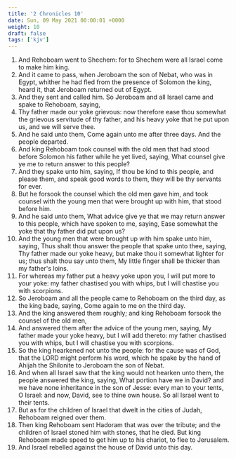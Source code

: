 ```yaml
---
title: '2 Chronicles 10'
date: Sun, 09 May 2021 00:00:01 +0000
weight: 10
draft: false
tags: ['kjv'] 
---
```


1. And Rehoboam went to Shechem: for to Shechem were all Israel come to make him king.
2. And it came to pass, when Jeroboam the son of Nebat, who was in Egypt, whither he had fled from the presence of Solomon the king, heard it, that Jeroboam returned out of Egypt.
3. And they sent and called him. So Jeroboam and all Israel came and spake to Rehoboam, saying,
4. Thy father made our yoke grievous: now therefore ease thou somewhat the grievous servitude of thy father, and his heavy yoke that he put upon us, and we will serve thee.
5. And he said unto them, Come again unto me after three days. And the people departed.
6. And king Rehoboam took counsel with the old men that had stood before Solomon his father while he yet lived, saying, What counsel give ye me to return answer to this people?
7. And they spake unto him, saying, If thou be kind to this people, and please them, and speak good words to them, they will be thy servants for ever.
8. But he forsook the counsel which the old men gave him, and took counsel with the young men that were brought up with him, that stood before him.
9. And he said unto them, What advice give ye that we may return answer to this people, which have spoken to me, saying, Ease somewhat the yoke that thy father did put upon us?
10. And the young men that were brought up with him spake unto him, saying, Thus shalt thou answer the people that spake unto thee, saying, Thy father made our yoke heavy, but make thou it somewhat lighter for us; thus shalt thou say unto them, My little finger shall be thicker than my father's loins.
11. For whereas my father put a heavy yoke upon you, I will put more to your yoke: my father chastised you with whips, but I will chastise you with scorpions.
12. So Jeroboam and all the people came to Rehoboam on the third day, as the king bade, saying, Come again to me on the third day.
13. And the king answered them roughly; and king Rehoboam forsook the counsel of the old men,
14. And answered them after the advice of the young men, saying, My father made your yoke heavy, but I will add thereto: my father chastised you with whips, but I will chastise you with scorpions.
15. So the king hearkened not unto the people: for the cause was of God, that the LORD might perform his word, which he spake by the hand of Ahijah the Shilonite to Jeroboam the son of Nebat.
16. And when all Israel saw that the king would not hearken unto them, the people answered the king, saying, What portion have we in David? and we have none inheritance in the son of Jesse: every man to your tents, O Israel: and now, David, see to thine own house. So all Israel went to their tents.
17. But as for the children of Israel that dwelt in the cities of Judah, Rehoboam reigned over them.
18. Then king Rehoboam sent Hadoram that was over the tribute; and the children of Israel stoned him with stones, that he died. But king Rehoboam made speed to get him up to his chariot, to flee to Jerusalem.
19. And Israel rebelled against the house of David unto this day.
